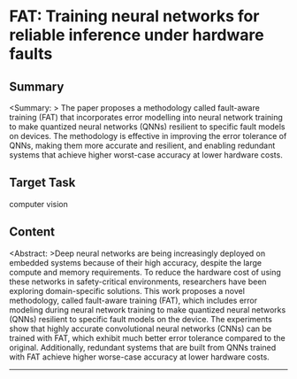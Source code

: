 # FAT: Training neural networks for reliable inference under hardware faults

## Summary

<Summary: > The paper proposes a methodology called fault-aware training (FAT) that incorporates error modelling into neural network training to make quantized neural networks (QNNs) resilient to specific fault models on devices. The methodology is effective in improving the error tolerance of QNNs, making them more accurate and resilient, and enabling redundant systems that achieve higher worst-case accuracy at lower hardware costs.


## Target Task

computer vision

## Content

<Abstract: >Deep neural networks are being increasingly deployed on embedded systems because of their high accuracy, despite the large compute and memory requirements. To reduce the hardware cost of using these networks in safety-critical environments, researchers have been exploring domain-specific solutions. This work proposes a novel methodology, called fault-aware training (FAT), which includes error modeling during neural network training to make quantized neural networks (QNNs) resilient to specific fault models on the device. The experiments show that highly accurate convolutional neural networks (CNNs) can be trained with FAT, which exhibit much better error tolerance compared to the original. Additionally, redundant systems that are built from QNNs trained with FAT achieve higher worse-case accuracy at lower hardware costs. 



---

